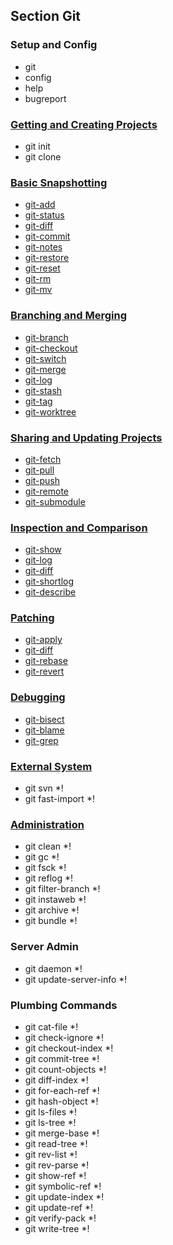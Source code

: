 <link rel="stylesheet" href="../source.css">
<link rel="stylesheet" href="https://cdn.jsdelivr.net/npm/bootstrap-icons@1.5.0/font/bootstrap-icons.css">

## Section Git

### Setup and Config
* git
* config
* help
* bugreport

### [Getting and Creating Projects](git-creating-project.md)
* git init
* git clone

### [Basic Snapshotting](git-snapshotting.md)
* [git-add](git-snapshotting.md#git-add)
* [git-status](git-snapshotting.md#status)
* [git-diff](git-snapshotting.md#diff)
* [git-commit](git-snapshotting.md#commit)
* [git-notes](git-snapshotting.md#notes)
* [git-restore](git-snapshotting.md#restore)
* [git-reset](git-snapshotting.md#reset)
* [git-rm](git-snapshotting.md#rm)
* [git-mv](git-snapshotting.md#mv)

### [Branching and Merging](git-branching-merging.md)
* [git-branch](git-branching-merging.md#branch)
* [git-checkout](git-branching-merging.md#checkout)
* [git-switch](git-branching-merging.md#switch)
* [git-merge](git-branching-merging.md#merge)
* [git-log](git-branching-merging.md#log)
* [git-stash](git-branching-merging.md#stash)
* [git-tag](git-branching-merging.md#tag)
* [git-worktree](git-branching-merging.md#worktree)

### [Sharing and Updating Projects](git-sharing-updating-project.md)
* [git-fetch](git-sharing-updating-project.md#fetch)
* [git-pull](git-sharing-updating-project.md#pull)
* [git-push](git-sharing-updating-project.md#push)
* [git-remote](git-sharing-updating-project.md#remote)
* [git-submodule](git-sharing-updating-project.md#submodule)

### [Inspection and Comparison](git-inspection-comparison.md)
* [git-show](git-inspection-comparison.md#show)
* [git-log](git-inspection-comparison.md#log)
* [git-diff](git-inspection-comparison.md#diff)
* [git-shortlog](git-inspection-comparison.md#shortlog)
* [git-describe](git-inspection-comparison.md#describe)

### [Patching](git-patching.md)
* [git-apply](git-patching.md#apply)
* [git-diff](git-patching.md#diff)
* [git-rebase](git-patching.md#rebase)
* [git-revert](git-patching.md#revert)

### [Debugging](git-debugging.md)
* [git-bisect](git-debugging.md#bisect)
* [git-blame](git-debugging.md#blame)
* [git-grep](git-debugging.md#grep)

### [External System]()
* git svn *!
* git fast-import *!

### [Administration]()
* git clean *!
* git gc *!
* git fsck *!
* git reflog *!
* git filter-branch *!
* git instaweb *!
* git archive *!
* git bundle *!

### Server Admin
* git daemon *!
* git update-server-info *!

### Plumbing Commands
* git cat-file *!
* git check-ignore *!
* git checkout-index *!
* git commit-tree *!
* git count-objects *!
* git diff-index *!
* git for-each-ref *!
* git hash-object *!
* git ls-files *!
* git ls-tree *!
* git merge-base *!
* git read-tree *!
* git rev-list *!
* git rev-parse *!
* git show-ref *!
* git symbolic-ref *!
* git update-index *!
* git update-ref *!
* git verify-pack *!
* git write-tree *!










